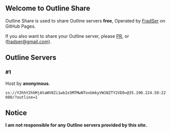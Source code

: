 ## Welcome to Outline Share

Outline Share is used to share Outline servers **free**, Operated by [FradSer](https://twitter.com/fradser) on GitHub Pages.

If you also want to share your Outline server, please [PR](https://github.com/FradSer/outline-share/pulls), or <email me>(fradser@gmail.com).

## Outline Servers

### #1

Host by **anonymous**.

`ss://Y2hhY2hhMjAtaWV0Zi1wb2x5MTMwNToxUmkyVW1NZTY2VE0=@35.190.224.50:22080/?outline=1`


## Notice

**I am not responsible for any Outline servers provided by this site.**

